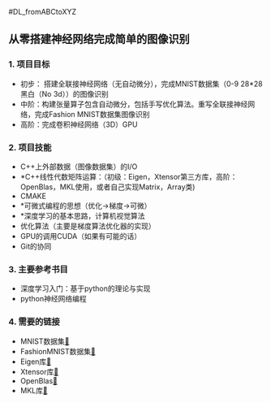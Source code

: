 #DL_fromABCtoXYZ

## 从零搭建神经网络完成简单的图像识别

### 1. 项目目标

+ 初步： 搭建全联接神经网络（无自动微分），完成MNIST数据集（0-9 28*28 黑白（No 3d））的图像识别
+ 中阶：构建张量算子包含自动微分，包括手写优化算法。重写全联接神经网络，完成Fashion MNIST数据集图像识别
+ 高阶：完成卷积神经网络（3D）GPU

### 2. 项目技能

+ C++上外部数据（图像数据集）的I/O
+ *C++线性代数矩阵运算：（初级：Eigen，Xtensor第三方库，高阶：OpenBlas，MKL使用，或者自己实现Matrix，Array类)
+ CMAKE
+ *可微式编程的思想（优化->梯度->可微）
+ *深度学习的基本思路，计算机视觉算法
+ 优化算法（主要是梯度算法优化器的实现）
+ GPU的调用CUDA（如果有可能的话）
+ Git的协同

### 3. 主要参考书目

+ 深度学习入门：基于python的理论与实现
+ python神经网络编程

### 4. 需要的链接
+ MNIST数据集[🔗](http://yann.lecun.com/exdb/mnist/)
+ FashionMNIST数据集[🔗](https://github.com/zalandoresearch/fashion-mnist)
+ Eigen库[🔗](https://eigen.tuxfamily.org/index.php?title=Main_Page)
+ Xtensor库[🔗](https://xtensor.readthedocs.io/en/latest/)
+ OpenBlas[🔗](https://github.com/OpenMathLib/OpenBLAS?tab=readme-ov-file)
+ MKL库[🔗](https://www.intel.cn/content/www/cn/zh/developer/articles/guide/intel-math-kernel-library-intel-mkl-2019-getting-started.html)

